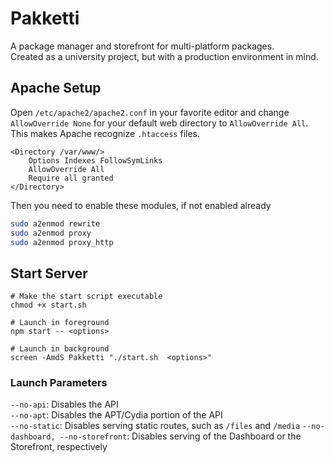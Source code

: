 # Pakketti
A package manager and storefront for multi-platform packages.  
Created as a university project, but with a production environment in mind.

## Apache Setup
Open ```/etc/apache2/apache2.conf``` in your favorite editor and change ```AllowOverride None``` for your default web directory to ```AllowOverride All```. This makes Apache recognize ```.htaccess``` files.

```
<Directory /var/www/>
    Options Indexes FollowSymLinks
    AllowOverride All
    Require all granted
</Directory>
```

Then you need to enable these modules, if not enabled already
```bash
sudo a2enmod rewrite
sudo a2enmod proxy
sudo a2enmod proxy_http
```

## Start Server
```
# Make the start script executable
chmod +x start.sh

# Launch in foreground
npm start -- <options>

# Launch in background
screen -AmdS Pakketti "./start.sh  <options>"
```

### Launch Parameters
```--no-api```: Disables the API  
```--no-apt```: Disables the APT/Cydia portion of the API  
```--no-static```: Disables serving static routes, such as ```/files``` and ```/media```
```--no-dashboard, --no-storefront```: Disables serving of the Dashboard or the Storefront, respectively
